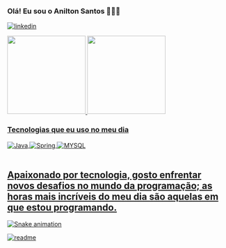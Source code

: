 ### Olá! Eu sou o Anilton Santos 🙋🏾‍♂️

[![linkedin](https://img.shields.io/badge/LinkedIn-0077B5?style=for-the-badge&logo=linkedin&logoColor=white)](https://www.linkedin.com/in/anilton-santos-ab5a77228/)

<div>
  <a href="https://github.com/AniltonSantos2304">
  <img height="180em" src="https://github-readme-stats.vercel.app/api?username=AniltonSantos2304&show_icons=true&theme=dark"/>
  <img height="180em" src="https://github-readme-stats.vercel.app/api/top-langs/?username=AniltonSantos2304&layout=compact&langs_count=16&theme=dark"/>

### Tecnologias que eu uso no meu dia

<div style="display:  inline_block">
<img align="center" alt="Java" src="https://img.shields.io/badge/Java-ED8B00?style=for-the-badge&logo=openjdk&logoColor=white"/>
<img align="center" alt="Spring" src="https://img.shields.io/badge/Spring-6DB33F?style=for-the-badge&logo=spring&logoColor=white"/>
<img align="center" alt="MYSQL" src="https://img.shields.io/badge/MySQL-005C84?style=for-the-badge&logo=mysql&logoColor=white"/>
</div><br/>

## Apaixonado por tecnologia, gosto enfrentar novos desafios no mundo da programação; as horas mais incríveis do meu dia são aquelas em que estou programando.

![Snake animation](https://github.com/AniltonSantos2304/AniltonSantos2304/blob/output/github-contribution-grid-snake.svg)

</div>

[![readme](https://github-readme-stats.vercel.app/api/pin/?username=AniltonSantos2304&repo=AniltonSantos2304&theme=react)](https://github.com/AniltonSantos2304/AniltonSantos2304)

